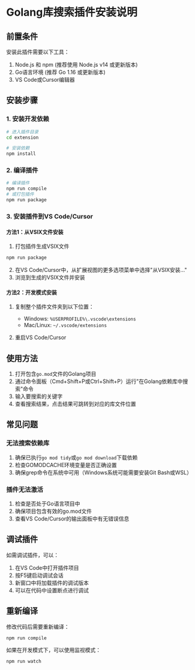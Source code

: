 # Golang库搜索插件安装说明

## 前置条件

安装此插件需要以下工具：

1. Node.js 和 npm (推荐使用 Node.js v14 或更新版本)
2. Go语言环境 (推荐 Go 1.16 或更新版本)
3. VS Code或Cursor编辑器

## 安装步骤

### 1. 安装开发依赖

```bash
# 进入插件目录
cd extension

# 安装依赖
npm install
```

### 2. 编译插件

```bash
# 编译插件
npm run compile
# 或打包插件
npm run package
```

### 3. 安装插件到VS Code/Cursor

#### 方法1：从VSIX文件安装

1. 打包插件生成VSIX文件
```bash
npm run package
```

2. 在VS Code/Cursor中，从扩展视图的更多选项菜单中选择"从VSIX安装..."
3. 浏览到生成的VSIX文件并安装

#### 方法2：开发模式安装

1. 复制整个插件文件夹到以下位置：
   - Windows: `%USERPROFILE%\.vscode\extensions`
   - Mac/Linux: `~/.vscode/extensions`

2. 重启VS Code/Cursor

## 使用方法

1. 打开包含`go.mod`文件的Golang项目
2. 通过命令面板（Cmd+Shift+P或Ctrl+Shift+P）运行"在Golang依赖库中搜索"命令
3. 输入要搜索的关键字
4. 查看搜索结果，点击结果可跳转到对应的库文件位置

## 常见问题

### 无法搜索依赖库

1. 确保已执行`go mod tidy`或`go mod download`下载依赖
2. 检查GOMODCACHE环境变量是否正确设置
3. 确保grep命令在系统中可用（Windows系统可能需要安装Git Bash或WSL）

### 插件无法激活

1. 检查是否处于Go语言项目中
2. 确保项目包含有效的go.mod文件
3. 查看VS Code/Cursor的输出面板中有无错误信息

## 调试插件

如需调试插件，可以：

1. 在VS Code中打开插件项目
2. 按F5键启动调试会话
3. 新窗口中将加载插件的调试版本
4. 可以在代码中设置断点进行调试

## 重新编译

修改代码后需要重新编译：

```bash
npm run compile
```

如果在开发模式下，可以使用监视模式：

```bash
npm run watch
``` 
